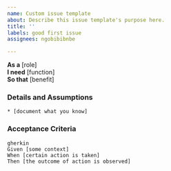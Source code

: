 ```yaml
---
name: Custom issue template
about: Describe this issue template's purpose here.
title: ''
labels: good first issue
assignees: ngobibibnbe

---
```


**As a** [role]  
**I need** [function]  
**So that** [benefit]  
      
### Details and Assumptions
    * [document what you know]      
### Acceptance Criteria     
    gherkin 
    Given [some context]
    When [certain action is taken]
    Then [the outcome of action is observed]
